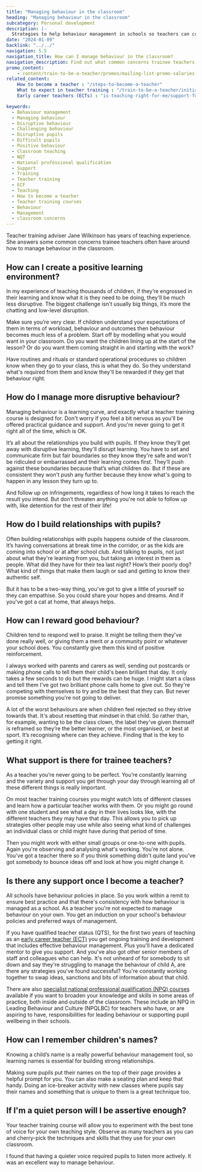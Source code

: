 ```yaml
---
title: "Managing behaviour in the classroom"
heading: "Managing behaviour in the classroom"
subcategory: Personal development
description: |-
  Strategies to help behaviour management in schools so teachers can create a positive learning environment for children in the classroom.
date: "2024-01-09"
backlink: "../../"
navigation: 5.5
navigation_title: How can I manage behaviour in the classroom?
navigation_description: Find out what common concerns trainee teachers often have around behaviour management in schools.
promo_content:
    - content/train-to-be-a-teacher/promos/mailing-list-promo-salaries
related_content:
    How to become a teacher : "/steps-to-become-a-teacher"
    What to expect in teacher training : "/train-to-be-a-teacher/initial-teacher-training" 
    Early career teachers (ECTs) : "is-teaching-right-for-me/support-for-early-career-teachers"

keywords:
  - Behaviour management
  - Managing behaviour
  - Disruptive behaviour
  - Challenging behaviour
  - Disruptive pupils
  - Difficult pupils
  - Positive behaviour
  - Classroom teaching
  - NQT
  - National professional qualification
  - Support
  - Training
  - Teacher training
  - ECF
  - Teaching
  - How to become a teacher
  - Teacher training courses
  - Behaviour
  - Management
  - classroom concerns
---
```


Teacher training adviser Jane Wilkinson has years of teaching experience. She answers some common concerns trainee teachers often have around how to manage behaviour in the classroom.

## How can I create a positive learning environment?
In my experience of teaching thousands of children, if they’re engrossed in their learning and know what it is they need to be doing, they'll be much less disruptive. The biggest challenge isn't usually big things, it’s more the chatting and low-level disruption.  

Make sure you’re very clear. If children understand your expectations of them in terms of workload, behaviour and outcomes then behaviour becomes much less of a problem. Start off by modelling what you would want in your classroom. Do you want the children lining up at the start of the lesson? Or do you want them coming straight in and starting with the work?

Have routines and rituals or standard operational procedures so children know when they go to your class, this is what they do. So they understand what's required from them and know they'll be rewarded if they get that behaviour right.

## How do I manage more disruptive behaviour?
Managing behaviour is a learning curve, and exactly what a teacher training course is designed for. Don't worry if you feel a bit nervous as you'll be offered practical guidance and support. And you're never going to get it right all of the time, which is OK.

It’s all about the relationships you build with pupils. If they know they’ll get away with disruptive learning, they'll disrupt learning.
You have to set and communicate firm but fair boundaries so they know they're safe and won't be ridiculed or embarrassed and their learning comes first. They’ll push against these boundaries because that’s what children do. But if these are consistent they won't push any further because they know what's going to happen in any lesson they turn up to. 

And follow up on infringements, regardless of how long it takes to reach the result you intend. But don’t threaten anything you're not able to follow up with, like detention for the rest of their life!

## How do I build relationships with pupils?
Often building relationships with pupils happens outside of the classroom. It’s having conversations at break time in the corridor, or as the kids are coming into school or at after school club. And talking to pupils, not just about what they're learning from you, but taking an interest in them as people. What did they have for their tea last night? How’s their poorly dog? What kind of things that make them laugh or sad and getting to know their authentic self.

But it has to be a two-way thing, you’ve got to give a little of yourself so they can empathise. So you could share your hopes and dreams. And if you've got a cat at home, that always helps.

## How can I reward good behaviour?
Children tend to respond well to praise. It might be telling them they've done really well, or giving them a merit or a community point or whatever your school does. You constantly give them this kind of positive reinforcement.

I always worked with parents and carers as well, sending out postcards or making phone calls to tell them their child's been brilliant that day. It only takes a few seconds to do but the rewards can be huge. I might start a class and tell them I've got two brilliant phone calls home to give out. So they're competing with themselves to try and be the best that they can. But never promise something you're not going to deliver. 

A lot of the worst behaviours are when children feel rejected so they strive towards that. It's about resetting that mindset in that child. So rather than, for example, wanting to be the class clown, the label they've given themself is reframed so they’re the better learner, or the most organised, or best at sport. It’s recognising where can they achieve. Finding that is the key to getting it right. 

## What support is there for trainee teachers?
As a teacher you’re never going to be perfect. You’re constantly learning and the variety and support you get through your day through learning all of these different things is really important.

On most teacher training courses you might watch lots of different classes and learn how a particular teacher works with them. Or you might go round with one student and see what a day in their lives looks like, with the different teachers they may have that day. This allows you to pick up strategies other people may use while also seeing what kind of challenges an individual class or child might have during that period of time.

Then you might work with either small groups or one-to-one with pupils. Again you're observing and analysing what's working. You're not alone. You've got a teacher there so if you think something didn't quite land you've got somebody to bounce ideas off and look at how you might change it.

## Is there any support once I become a teacher?
All schools have behaviour policies in place. So you work within a remit to ensure best practice and that there's consistency with how behaviour is managed as a school. As a teacher you're not expected to manage behaviour on your own. You get an induction on your school's behaviour policies and preferred ways of management.

If you have qualified teacher status (QTS), for the first two years of teaching as an [early career teacher (ECT)](/support-for-early-career-teachers) you get ongoing training and development that includes effective behaviour management. Plus you'll have a dedicated mentor to give you support. And you've also got other senior members of staff and colleagues who can help. It's not unheard of for somebody to sit down and say they're struggling to manage the behaviour of child A, are there any strategies you've found successful? You're constantly working together to swap ideas, sanctions and bits of information about that child.

There are also [specialist national professional qualification (NPQ) courses](https://www.gov.uk/guidance/national-professional-qualification-npq-courses) available if you want to broaden your knowledge and skills in some areas of practice, both inside and outside of the classroom. These include an NPQ in Leading Behaviour and Culture (NPQLBC) for teachers who have, or are aspiring to have, responsibilities for leading behaviour or supporting pupil wellbeing in their schools.

## How can I remember children's names?
Knowing a child’s name is a really powerful behaviour management tool, so learning names is essential for building strong relationships.

Making sure pupils put their names on the top of their page provides a helpful prompt for you. You can also make a seating plan and keep that handy. Doing an ice-breaker activity with new classes where pupils say their names and something that is unique to them is a great technique too.

## If I'm a quiet person will I be assertive enough?

Your teacher training course will allow you to experiment with the best tone of voice for your own teaching style. Observe as many teachers as you can and cherry-pick the techniques and skills that they use for your own classroom.

I found that having a quieter voice required pupils to listen more actively. It was an excellent way to manage behaviour.

